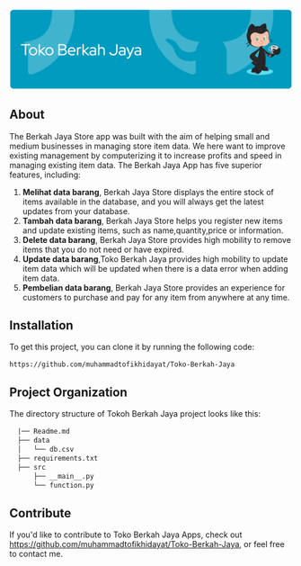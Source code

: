 ![Header](doc/header.png)

## About

The Berkah Jaya Store app was built with the aim of helping small and medium businesses in managing store item data. We here want to improve existing management by computerizing it to increase profits and speed in managing existing item data. The Berkah Jaya App has five superior features, including:

1. **Melihat data barang**, Berkah Jaya Store displays the entire stock of items available in the database, and you will always get the latest updates from your database.
2. **Tambah data barang**, Berkah Jaya Store helps you register new items and update existing items, such as name,quantity,price or information.
3. **Delete data barang**, Berkah Jaya Store provides high mobility to remove items that you do not need or have expired.
4. **Update data barang**,Toko Berkah Jaya provides high mobility to update item data which will be updated when there is a data error when adding item data.
5. **Pembelian data barang**, Berkah Jaya Store provides an experience for customers to purchase and pay for any item from anywhere at any time.

## Installation

To get this project, you can clone it by running the following code:

    https://github.com/muhammadtofikhidayat/Toko-Berkah-Jaya

## Project Organization

The directory structure of Tokoh Berkah Jaya project looks like this:

      |── Readme.md
      ├── data
      │   └── db.csv
      ├── requirements.txt
      ├── src
          ├── __main__.py
          └── function.py

## Contribute

If you'd like to contribute to Toko Berkah Jaya Apps, check out https://github.com/muhammadtofikhidayat/Toko-Berkah-Jaya, or feel free to contact me.
